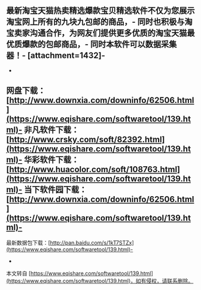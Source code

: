 **最新淘宝天猫热卖精选爆款宝贝精选软件不仅为您展示淘宝网上所有的九块九包邮的商品，**-
**同时也积极与淘宝卖家沟通合作，为网友们提供更多优质的淘宝天猫最优质爆款的包邮商品，**-
**同时本软件可以数据采集器！**-
\[attachment=1432\]-
-
-
网盘下载：[http://www.downxia.com/downinfo/62506.html](https://www.eqishare.com/softwaretool/139.html)-
非凡软件下载：[http://www.crsky.com/soft/82392.html](https://www.eqishare.com/softwaretool/139.html)-
华彩软件下载：[http://www.huacolor.com/soft/108763.html](https://www.eqishare.com/softwaretool/139.html)-
当下软件园下载：[http://www.downxia.com/downinfo/62506.html](https://www.eqishare.com/softwaretool/139.html)-
-
最新数据包下载：[http://pan.baidu.com/s/1kT7STZx](https://www.eqishare.com/softwaretool/139.html)-

-

本文转自 [https://www.eqishare.com/softwaretool/139.html](https://www.eqishare.com/softwaretool/139.html)，如有侵权，请联系删除。